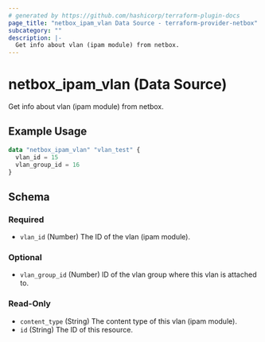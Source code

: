 ```yaml
---
# generated by https://github.com/hashicorp/terraform-plugin-docs
page_title: "netbox_ipam_vlan Data Source - terraform-provider-netbox"
subcategory: ""
description: |-
  Get info about vlan (ipam module) from netbox.
---
```


# netbox_ipam_vlan (Data Source)

Get info about vlan (ipam module) from netbox.

## Example Usage

```terraform
data "netbox_ipam_vlan" "vlan_test" {
  vlan_id = 15
  vlan_group_id = 16
}
```

<!-- schema generated by tfplugindocs -->
## Schema

### Required

- `vlan_id` (Number) The ID of the vlan (ipam module).

### Optional

- `vlan_group_id` (Number) ID of the vlan group where this vlan is attached to.

### Read-Only

- `content_type` (String) The content type of this vlan (ipam module).
- `id` (String) The ID of this resource.


